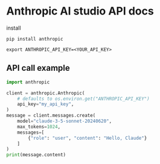 # Anthropic AI studio API docs

install
```
pip install anthropic
```

```
export ANTHROPIC_API_KEY=<YOUR_API_KEY>   
```

## API call example

```python
import anthropic

client = anthropic.Anthropic(
    # defaults to os.environ.get("ANTHROPIC_API_KEY")
    api_key="my_api_key",
)
message = client.messages.create(
    model="claude-3-5-sonnet-20240620",
    max_tokens=1024,
    messages=[
        {"role": "user", "content": "Hello, Claude"}
    ]
)
print(message.content)
```